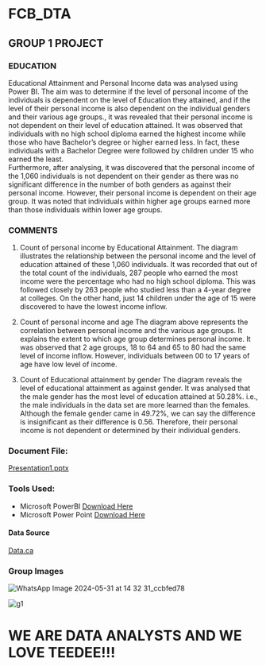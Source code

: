 # FCB_DTA
## GROUP 1 PROJECT
### EDUCATION
Educational Attainment and Personal Income data was analysed using Power BI. The aim was to determine if the level of personal income of the individuals is dependent on the level of Education they attained, and if the level of their personal income is also dependent on the individual genders and their various age groups., it was revealed that their personal income is not dependent on their level of education attained. It was observed that individuals with no high school diploma earned the highest income while those who have Bachelor’s degree or higher earned less. In fact, these individuals with a Bachelor Degree were followed by children under 15 who earned the least.  
Furthermore, after analysing, it was discovered that the personal income of the 1,060 individuals is not dependent on their gender as there was no significant difference in the number of both genders as against their personal income. However, their personal income is dependent on their age group. It was noted that individuals within higher age groups earned more than those individuals within lower age groups.   


### COMMENTS
1.	Count of personal income by Educational Attainment.
The diagram illustrates the relationship between the personal income and the level of education attained of these 1,060 individuals. It was recorded that out of the total count of the individuals, 287 people who earned the most income were the percentage who had no high school diploma. This was followed closely by 263 people who studied less than a 4-year degree at colleges. On the other hand, just 14 children under the age of 15 were discovered to have the lowest income inflow. 

2.	Count of personal income and age
The diagram above represents the correlation between personal income and the various age groups. It explains the extent to which age group determines personal income. It was observed that 2 age groups, 18 to 64 and 65 to 80 had the same level of income inflow. However, individuals between 00 to 17 years of age have low level of income. 

3.	Count of Educational attainment by gender
The diagram reveals the level of educational attainment as against gender. It was analysed that the male gender has the most level of education attained at 50.28%. i.e., the male individuals in the data set are more learned than the females. Although the female gender came in 49.72%, we can say the difference is insignificant as their difference is 0.56. Therefore, their personal income is not dependent or determined by their individual genders.
### Document File:
[Presentation1.pptx](https://github.com/user-attachments/files/15514271/Presentation1.pptx)

### Tools Used:
- Microsoft PowerBI [Download Here](www.microsoft.com)
- Microsoft Power Point [Download Here](www.microsoft.com)
#### Data Source
[Data.ca](https://data.ca.gov/dataset/ca-educational-attainment-personal-income/resource/)
### Group Images
![WhatsApp Image 2024-05-31 at 14 32 31_ccbfed78](https://github.com/KingEmmy9/FCB_DTA-GROUP-1-PROJECT-EDUCATION-/assets/170768993/08a32e62-bd9d-4b2e-865c-dc3784cf28c2)

![g1](https://github.com/KingEmmy9/FCB_DTA-GROUP-1-PROJECT-EDUCATION-/assets/170768993/3da510e2-46b2-4d25-bbd6-4e2189bd84b8)

# WE ARE DATA ANALYSTS AND WE LOVE TEEDEE!!!
